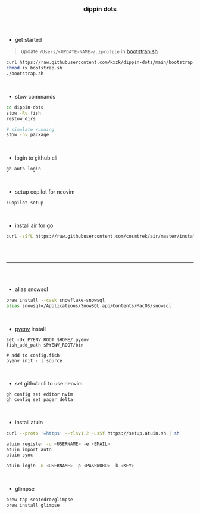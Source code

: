 <h3 align="center">dippin dots</h3>

<br>
<br>

* get started
> update `/Users/<UPDATE-NAME>/.zprofile` in [bootstrap.sh](https://github.com/kxzk/dippin-dots/blob/main/bootstrap.sh)

```bash
curl https://raw.githubusercontent.com/kxzk/dippin-dots/main/bootstrap.sh > bootstrap.sh
chmod +x bootstrap.sh
./bootstrap.sh
```

<br>

* stow commands

```bash
cd dippin-dots
stow -Rv fish
restow_dirs

# simulate running
stow -nv package
```

<br>

* login to github cli

```bash
gh auth login
```

<br>

* setup copilot for neovim

```
:Copilot setup
```

<br>

* install [air](https://github.com/cosmtrek/air) for go

```bash
curl -sSfL https://raw.githubusercontent.com/cosmtrek/air/master/install.sh | sh -s -- -b $(go env GOPATH)/bin
```

<br>
<br>

---

<br>
<br>

* alias snowsql

```bash
brew install --cask snowflake-snowsql
alias snowsql=/Applications/SnowSQL.app/Contents/MacOS/snowsql
```

<br>

* [pyenv](https://github.com/pyenv/pyenv) install

```fish
set -Ux PYENV_ROOT $HOME/.pyenv
fish_add_path $PYENV_ROOT/bin

# add to config.fish
pyenv init - | source
```

<br>

* set github cli to use neovim

```
gh config set editor nvim
gh config set pager delta
```

<br>

* install atuin

```bash
curl --proto '=https' --tlsv1.2 -LsSf https://setup.atuin.sh | sh

atuin register -u <USERNAME> -e <EMAIL>
atuin import auto
atuin sync

atuin login -u <USERNAME> -p <PASSWORD> -k <KEY>
```

<br>

* glimpse

```bash
brew tap seatedro/glimpse
brew install glimpse
```
